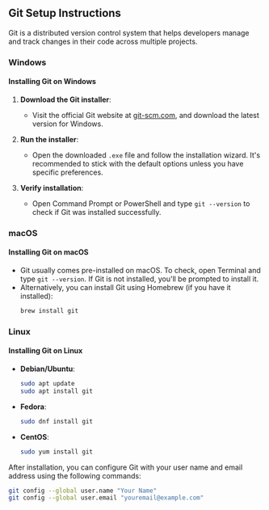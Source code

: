 
## Git Setup Instructions

Git is a distributed version control system that helps developers manage and track changes in their code across multiple projects.

### Windows

#### Installing Git on Windows

1. **Download the Git installer**:
   - Visit the official Git website at [git-scm.com](https://git-scm.com/), and download the latest version for Windows.

2. **Run the installer**:
   - Open the downloaded `.exe` file and follow the installation wizard. It's recommended to stick with the default options unless you have specific preferences.

3. **Verify installation**:
   - Open Command Prompt or PowerShell and type `git --version` to check if Git was installed successfully.

### macOS

#### Installing Git on macOS

- Git usually comes pre-installed on macOS. To check, open Terminal and type `git --version`. If Git is not installed, you'll be prompted to install it.
- Alternatively, you can install Git using Homebrew (if you have it installed):
  ```sh
  brew install git
  ```

### Linux

#### Installing Git on Linux

- **Debian/Ubuntu**:
  ```sh
  sudo apt update
  sudo apt install git
  ```
- **Fedora**:
  ```sh
  sudo dnf install git
  ```
- **CentOS**:
  ```sh
  sudo yum install git
  ```

After installation, you can configure Git with your user name and email address using the following commands:
```sh
git config --global user.name "Your Name"
git config --global user.email "youremail@example.com"
```
